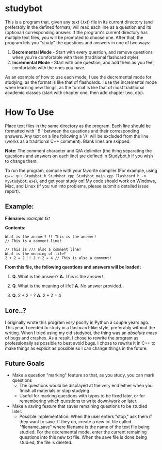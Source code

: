 # studybot
This is a program that, given any text (.txt) file in its current directory (and preferably in the defined format), will read each line as a question and its (optional) corresponding answer. If the program's current directory has multiple text files, you will be prompted to choose one. After that, the program lets you "study" the questions and answers in one of two ways:
1. **Decremental Mode** - Start with every question, and remove questions when you're comfortable with them (traditional flashcard style).
2. **Incremental Mode** - Start with one question, and add them as you feel comfortable with the ones you have.

As an example of how to use each mode, I use the decremental mode for studying, as the format is like that of flashcards. I use the incremental mode when learning new things, as the format is like that of most traditional academic classes (start with chapter one, then add chapter two, etc).

# How To Use
Place text files in the same directory as the program. Each line should be formatted with ' !! ' between the questions and their corresponding answers. Any text on a line following a '//' will be excluded from the line (works as a traditional C++ comment). Blank lines are skipped.

**Note:** The comment character and Q/A delimiter (the thing separating the questions and answers on each line) are defined in Studybot.h if you wish to change them.

To run the program, compile with your favorite compiler (For example, using g++: ```g++ Studybot.h Studybot.cpp Studybot_main.cpp Flashcard.h -o myStudybot.exe```), and get your study on! My code should work on Windows, Mac, and Linux (if you run into problems, please submit a detailed issue report).

## Example:
**Filename:** *example.txt*

**Contents:**
```
What is the answer? !! This is the answer!
// This is a comment line!

// This is /// also a comment line!
What is the meaning of life? 
2 + 2 = ? !! 2 + 2 = 4 // This is also a comment!
```
**From this file, the following questions and answers will be loaded:**

1. **Q.** What is the answer? **A.** This is the answer!

2. **Q.** What is the meaning of life? **A.** No answer provided.

3. **Q.** 2 + 2 = ? **A.** 2 + 2 = 4

## Lore..?
I originally wrote this program *very* poorly in Python a couple years ago. This year, I needed to study in a flashcard-like style, preferably without the writing. When I tried using my old studybot, the thing was an *absolute mess* of bugs and crashes. As a result, I chose to rewrite the program as professionally as possible to best avoid bugs. I chose to rewrite it in C++ to make things as explicit as possible so I can change things in the future.

## Future Goals
* Make a question "marking" feature so that, as you study, you can mark questions
  * The questions would be displayed at the very end either when you finish all materials or stop studying. 
  * Useful for marking questions with typos to be fixed later, or for remembering which questions to write down/work on later.
* Make a saving feature that saves remaining questions to be studied later.
  * Possible implementation: When the user enters "stop," ask them if they want to save. If they do, create a new txt file called "filename_save" where filename is the name of the text file being studied. For the decremental mode, enter the current remaining questions into this new txt file. When the save file is done being studied, the file is deleted.
